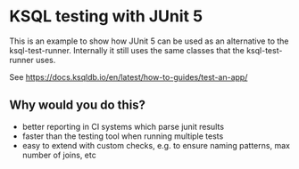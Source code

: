 # KSQL testing with JUnit 5
This is an example to show how JUnit 5 can be used as an alternative to the ksql-test-runner.
Internally it still uses the same classes that the ksql-test-runner uses.

See https://docs.ksqldb.io/en/latest/how-to-guides/test-an-app/

## Why would you do this?

- better reporting in CI systems which parse junit results
- faster than the testing tool when running multiple tests
- easy to extend with custom checks, e.g. to ensure naming patterns, max number of joins, etc
